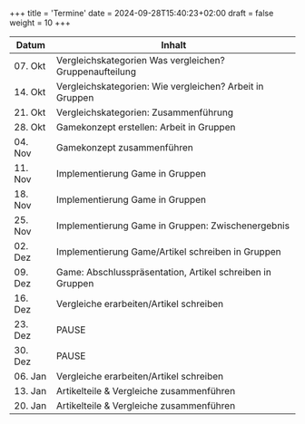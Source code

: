 +++
title = 'Termine'
date = 2024-09-28T15:40:23+02:00
draft = false
weight = 10
+++


| Datum    | Inhalt                                                    |
| -------- | --------------------------------------------------------- |
| 07\. Okt | Vergleichskategorien Was vergleichen? Gruppenaufteilung   |
| 14\. Okt | Vergleichskategorien: Wie vergleichen? Arbeit in Gruppen  |
| 21\. Okt | Vergleichskategorien: Zusammenführung                     |
| 28\. Okt | Gamekonzept erstellen: Arbeit in Gruppen                  |
| 04\. Nov | Gamekonzept zusammenführen                                |
| 11\. Nov | Implementierung Game in Gruppen                           |
| 18\. Nov | Implementierung Game in Gruppen                           |
| 25\. Nov | Implementierung Game in Gruppen: Zwischenergebnis         |
| 02\. Dez | Implementierung Game/Artikel schreiben in Gruppen         |
| 09\. Dez | Game: Abschlusspräsentation, Artikel schreiben in Gruppen |
| 16\. Dez | Vergleiche erarbeiten/Artikel schreiben                   |
| 23\. Dez | PAUSE                                                     |
| 30\. Dez | PAUSE                                                     |
| 06\. Jan | Vergleiche erarbeiten/Artikel schreiben                   |
| 13\. Jan | Artikelteile & Vergleiche zusammenführen                  |
| 20\. Jan | Artikelteile & Vergleiche zusammenführen                  |